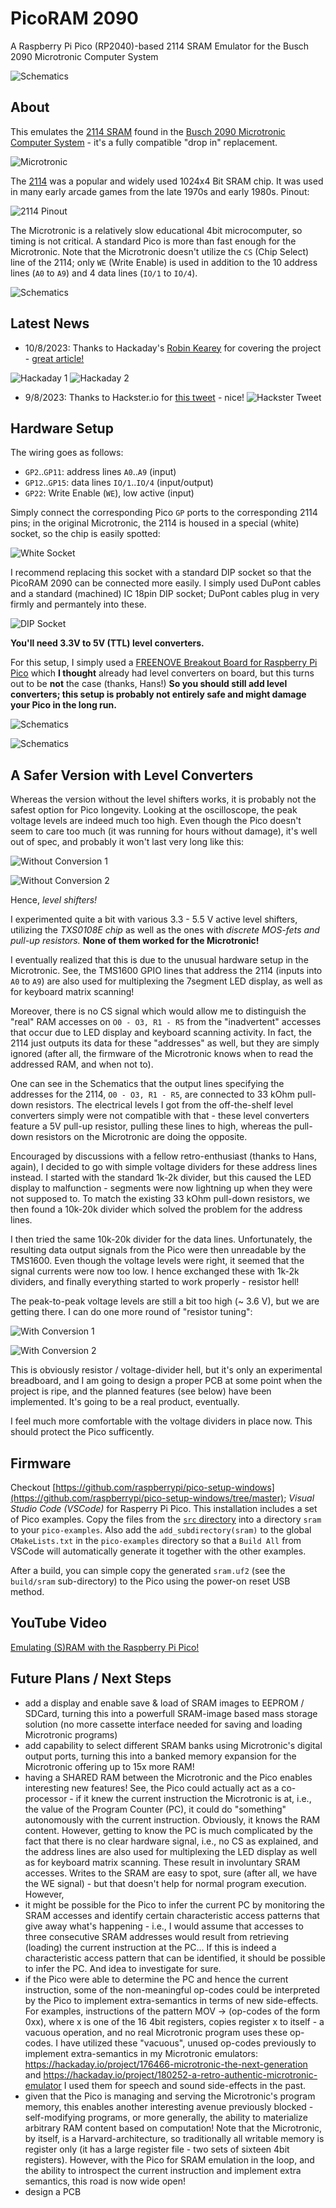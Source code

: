 # PicoRAM 2090

A Raspberry Pi Pico (RP2040)-based 2114 SRAM Emulator for the Busch
2090 Microtronic Computer System

![Schematics](pics/dropin.jpg) 

## About

This emulates the [2114
SRAM](https://de.wikipedia.org/wiki/2114_(SRAM)) found in the [Busch
2090 Microtronic Computer
System](https://github.com/lambdamikel/Busch-2090) - it's a fully
compatible "drop in" replacement.

![Microtronic](pics/microtronic.jpg) 

The [2114](manuals/2114.pdf) was a popular and widely used 1024x4 Bit
SRAM chip. It was used in many early arcade games from the late 1970s
and early 1980s. Pinout:

![2114 Pinout](pics/2114.jpg) 

The Microtronic is a relatively slow educational 4bit microcomputer,
so timing is not critical. A standard Pico is more than fast enough
for the Microtronic. Note that the Microtronic doesn't utilize the
`CS` (Chip Select) line of the 2114; only `WE` (Write Enable) is used
in addition to the 10 address lines (`A0` to `A9`) and 4 
data lines (`IO/1` to `IO/4`).

![Schematics](pics/schematics.jpg) 


## Latest News

- 10/8/2023: Thanks to Hackaday's [Robin Kearey](https://hackaday.com/author/robinkearey/) for covering the project - [great article!](https://hackaday.com/2023/09/10/pi-pico-becomes-sram-for-1981-educational-computer/)

![Hackaday 1](pics/hackaday1.jpg)
![Hackaday 2](pics/hackaday2.jpg)

- 9/8/2023: Thanks to Hackster.io for [this tweet](https://www.hackster.io/news/michael-wessel-turns-a-raspberry-pi-pico-into-an-add-on-for-the-four-bit-busch-2090-microtronic-sbc-c21abaff56bd) - nice!
![Hackster Tweet](pics/hackster.jpg) 


## Hardware Setup 

The wiring goes as follows:

- `GP2`..`GP11`: address lines `A0`..`A9` (input) 
- `GP12`..`GP15`: data lines `IO/1`..`IO/4` (input/output)
- `GP22`: Write Enable (`WE`), low active (input) 

Simply connect the corresponding Pico `GP` ports to the corresponding
2114 pins; in the original Microtronic, the 2114 is housed in a
special (white) socket, so the chip is easily spotted:

![White Socket](pics/socket.jpg)

I recommend replacing this socket with a standard DIP socket so that
the PicoRAM 2090 can be connected more easily. I simply used DuPont
cables and a standard (machined) IC 18pin DIP socket; DuPont cables
plug in very firmly and permantely into these.

![DIP Socket](pics/dipsocket.jpg)

**You'll need 3.3V to 5V (TTL) level converters.**

For this setup, I simply used a [FREENOVE Breakout Board for Raspberry
Pi
Pico](https://www.amazon.com/dp/B0BFB53Y2N?psc=1&ref=ppx_yo2ov_dt_b_product_details)
which **I thought** already had level converters on board, but this
turns out to be **not** the case (thanks, Hans!) **So you should still
add level converters; this setup is probably not entirely safe and
might damage your Pico in the long run.**

![Schematics](pics/dropin.jpg) 

![Schematics](pics/breakoutboard.jpg) 

## A Safer Version with Level Converters  

Whereas the version without the level shifters works, it is probably
not the safest option for Pico longevity. Looking at the oscilloscope,
the peak voltage levels are indeed much too high. Even though the Pico
doesn't seem to care too much (it was running for hours without
damage), it's well out of spec, and probably it won't last very long
like this:

![Without Conversion 1](pics/without1.jpg) 

![Without Conversion 2](pics/without2.jpg) 

Hence, *level shifters!* 

I experimented quite a bit with various 3.3 - 5.5 V active level
shifters, utilizing the *TXS0108E chip* as well as the ones with
*discrete MOS-fets and pull-up resistors.* **None of them worked for
the Microtronic!**

I eventually realized that this is due to the unusual hardware setup
in the Microtronic. See, the TMS1600 GPIO lines that address the 2114
(inputs into `A0` to `A9`) are also used for multiplexing the 7segment LED
display, as well as for keyboard matrix scanning!

Moreover, there is no CS signal which would allow me to distinguish
the "real" RAM accesses on `O0 - O3, R1 - R5` from the "inadvertent"
accesses that occur due to LED display and keyboard scanning
activity. In fact, the 2114 just outputs its data for these
"addresses" as well, but they are simply ignored (after all, the
firmware of the Microtronic knows when to read the addressed RAM, and
when not to).

One can see in the Schematics that the output lines specifying the
addresses for the 2114, `O0 - O3, R1 - R5`, are connected to 33 kOhm
pull-down resistors. The electrical levels I got from the
off-the-shelf level converters simply were not compatible with that -
these level converters feature a 5V pull-up resistor, pulling these
lines to high, whereas the pull-down resistors on the Microtronic are
doing the opposite.

Encouraged by discussions with a fellow retro-enthusiast (thanks to
Hans, again), I decided to go with simple voltage dividers for these
address lines instead. I started with the standard 1k-2k divider, but
this caused the LED display to malfunction - segments were now
lightning up when they were not supposed to. To match the existing 33
kOhm pull-down resistors, we then found a 10k-20k divider which solved
the problem for the address lines.

I then tried the same 10k-20k divider for the data
lines. Unfortunately, the resulting data output signals from the Pico
were then unreadable by the TMS1600. Even though the voltage levels
were right, it seemed that the signal currents were now too low. I
hence exchanged these with 1k-2k dividers, and finally everything
started to work properly - resistor hell!

The peak-to-peak voltage levels are still a bit too high (~ 3.6 V),
but we are getting there. I can do one more round of "resistor
tuning":

![With Conversion 1](pics/with1.jpg) 

![With Conversion 2](pics/with2.jpg) 

This is obviously resistor / voltage-divider hell, but it's only an
experimental breadboard, and I am going to design a proper PCB at some
point when the project is ripe, and the planned features (see below)
have been implemented. It's going to be a real product, eventually.

I feel much more comfortable with the voltage dividers in place
now. This should protect the Pico sufficently.


## Firmware

Checkout
[https://github.com/raspberrypi/pico-setup-windows](https://github.com/raspberrypi/pico-setup-windows/tree/master);
*Visual Studio Code (VSCode)* for Rasperry Pi Pico. This installation
includes a set of Pico examples. Copy the files from the [`src`
directory](./src) into a directory `sram` to your
`pico-examples`. Also add the `add_subdirectory(sram)` to the global
`CMakeLists.txt` in the `pico-examples` directory so that a `Build
All` from VSCode will automatically generate it together with the
other examples.

After a build, you can simple copy the generated `sram.uf2` (see the
`build/sram` sub-directory) to the Pico using the power-on reset USB
method.

## YouTube Video

[Emulating (S)RAM with the Raspberry Pi
Pico!](https://youtu.be/j5Tbw8vmk-s)

## Future Plans / Next Steps 

- add a display and enable save & load of SRAM images to EEPROM / SDCard, turning this into a powerfull SRAM-image based mass storage solution (no more cassette interface needed for saving and loading Microtronic programs)
- add capability to select different SRAM banks using Microtronic's digital output ports, turning this into a banked memory expansion for the Microtronic offering up to 15x more RAM!
- having a SHARED RAM between the Microtronic and the Pico enables interesting new features! See, the Pico could actually act as a co-processor - if it knew the current instruction the Microtronic is at, i.e., the value of the Program Counter (PC), it could do "something" autonomously with the current instruction. Obviously, it knows the RAM content. However, getting to know the PC is much complicated by the fact that there is no clear hardware signal, i.e., no CS as explained, and the address lines are also used for multiplexing the LED display as well as for keyboard matrix scanning. These result in involuntary SRAM accesses. Writes to the SRAM are easy to spot, sure (after all, we have the WE signal) - but that doesn't help for normal program execution. However,
- it might be possible for the Pico to infer the current PC by monitoring the SRAM accesses and identify certain characteristic access patterns that give away what's happening - i.e., I would assume that accesses to three consecutive SRAM addresses would result from retrieving (loading) the current instruction at the PC... If this is indeed a characteristic access pattern that can be identified, it should be possible to infer the PC. And idea to investigate for sure.
- if the Pico were able to determine the PC and hence the current instruction, some of the non-meaningful op-codes could be interpreted by the Pico to implement extra-semantics in terms of new side-effects. For examples, instructions of the pattern MOV <x> -> <x> (op-codes of the form 0xx), where x is one of the 16 4bit registers, copies register x to itself - a vacuous operation, and no real Microtronic program uses these op-codes. I have utilized these "vacuous", unused op-codes previously to implement extra-semantics in my Microtronic emulators: https://hackaday.io/project/176466-microtronic-the-next-generation and https://hackaday.io/project/180252-a-retro-authentic-microtronic-emulator I used them for speech and sound side-effects in the past.
- given that the Pico is managing and serving the Microtronic's program memory, this  enables another interesting avenue previously blocked - self-modifying programs, or more generally, the ability to materialize arbitrary RAM content based on computation! Note that the Microtronic, by itself, is a Harvard-architecture, so traditionally all writable memory is register only (it has a large register file - two sets of sixteen 4bit registers). However, with the Pico for SRAM emulation in the loop, and the ability to introspect the current instruction and implement extra semantics, this road is now wide open!
- design a PCB
